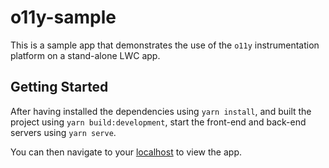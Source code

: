 # o11y-sample

This is a sample app that demonstrates the use of the `o11y` instrumentation platform on a stand-alone LWC app.

## Getting Started

After having installed the dependencies using `yarn install`, and built the project using `yarn build:development`, start the front-end and back-end servers using `yarn serve`.

You can then navigate to your [localhost](http://localhost:3001) to view the app.
